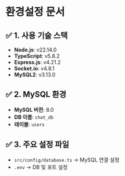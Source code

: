 #  환경설정 문서

## ✅ 1. 사용 기술 스택
- **Node.js**: v22.14.0
- **TypeScript**: v5.8.2
- **Express.js**: v4.21.2
- **Socket.io**: v4.8.1
- **MySQL2**: v3.13.0

## ✅ 2. MySQL 환경
- **MySQL 버전**: 8.0
- **DB 이름**: `chat_db`
- **테이블**: `users`

## ✅ 3. 주요 설정 파일
- `src/config/database.ts` → MySQL 연결 설정
- `.env` → DB 및 포트 설정
